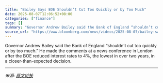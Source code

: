 ```yaml
---
title: "Bailey Says BOE Shouldn’t Cut Too Quickly or by Too Much"
date: 2025-08-07T12:06:52+08:00
categories: ["finance"]
tags: []
summary: "Governor Andrew Bailey said the Bank of England “shouldn’t cut too quickly or by too much.” He made the comments at a news conference in London after the BOE reduced interest rates to 4%, the lowest i"
source_url: "https://www.bloomberg.com/news/videos/2025-08-07/bailey-says-boe-shouldn-t-cut-too-quickly-or-by-too-much"
---
```


Governor Andrew Bailey said the Bank of England “shouldn’t cut too quickly or by too much.” He made the comments at a news conference in London after the BOE reduced interest rates to 4%, the lowest in over two years, in a closer-than-expected decision.

---

*来源: [原文链接](https://www.bloomberg.com/news/videos/2025-08-07/bailey-says-boe-shouldn-t-cut-too-quickly-or-by-too-much)*
